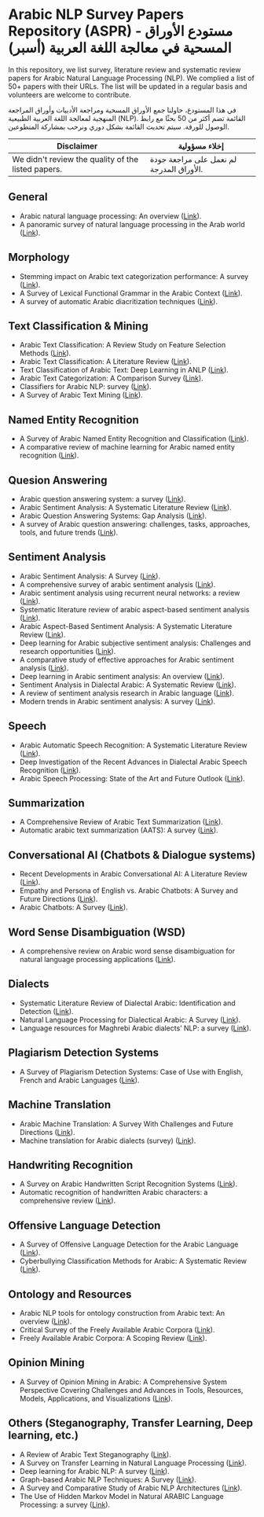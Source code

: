# Arabic NLP Survey Papers Repository (ASPR) - مستودع الأوراق المسحية في معالجة اللغة العربية (أسبر)

In this repository, we list survey, literature review and systematic review papers for Arabic Natural Language Processing (NLP). We complied a list of 50+ papers with their URLs. The list will be updated in a regular basis and volunteers are welcome to contribute. 

في هذا المستودع، حاولنا جمع الأوراق المسحية ومراجعة الأدبيات وأوراق المراجعة المنهجية لمعالجة اللغة العربية الطبيعية (NLP). القائمة تضم أكثر من 50 بحثًا مع رابط الوصول للورقة. سيتم تحديث القائمة بشكل دوري  ونرحب بمشاركة المتطوعين.


|Disclaimer| إخلاء مسؤولية |
|----------|----------------|
| We didn't review the quality of the listed papers.  | لم نعمل على مراجعة جودة الأوراق المدرجة. |

##
## General
- Arabic natural language processing: An overview ([Link](https://www.sciencedirect.com/science/article/pii/S1319157818310553?via%3Dihub)).
- A panoramic survey of natural language processing in the Arab world ([Link](https://dl.acm.org/doi/fullHtml/10.1145/3447735)).

## Morphology
- Stemming impact on Arabic text categorization performance: A survey ([Link](https://ieeexplore.ieee.org/abstract/document/7426875)).
- A Survey of Lexical Functional Grammar in the Arabic Context ([Link](https://pdfs.semanticscholar.org/edf8/4a8181e8a5755e6011995f0b2de4566bb21d.pdf)).
- A survey of automatic Arabic diacritization techniques ([Link](https://www.cambridge.org/core/journals/natural-language-engineering/article/abs/survey-of-automatic-arabic-diacritization-techniques/8D869B09FE33D60F3C801A97AFD6C5F1)).

## Text Classification & Mining
- Arabic Text Classification: A Review Study on Feature Selection Methods ([Link](https://ieeexplore.ieee.org/document/9677185)).
- Arabic Text Classification: A Literature Review ([Link](https://ieeexplore.ieee.org/document/9686874)).
- Text Classification of Arabic Text: Deep Learning in ANLP ([Link](https://link.springer.com/chapter/10.1007/978-3-030-69717-4_10)).
- Arabic Text Categorization: A Comparison Survey ([Link](https://ieeexplore.ieee.org/document/9491640)).
- Classifiers for Arabic NLP: survey ([Link](https://www.inderscienceonline.com/doi/abs/10.1504/IJCCIA.2020.105538)).
- A Survey of Arabic Text Mining ([Link](https://link.springer.com/chapter/10.1007/978-3-319-67056-0_20)).

## Named Entity Recognition
-  A Survey of Arabic Named Entity Recognition and Classification ([Link](https://direct.mit.edu/coli/article/40/2/469/1475/A-Survey-of-Arabic-Named-Entity-Recognition-and)).
-  A comparative review of machine learning for Arabic named entity recognition ([Link](https://www.researchgate.net/profile/Ramzi-Salah/publication/315822557_A_Comparative_Review_of_Machine_Learning_for_Arabic_Named_Entity_Recognition/links/58f6b9b0a6fdcc187f3a6617/A-Comparative-Review-of-Machine-Learning-for-Arabic-Named-Entity-Recognition.pdf)).

## Quesion Answering
 - Arabic question answering system: a survey ([Link](https://link.springer.com/article/10.1007/s10462-021-10031-1)).
 - Arabic Sentiment Analysis: A Systematic Literature Review
   ([Link](https://www.hindawi.com/journals/acisc/2020/7403128/)).
 - Arabic Question Answering Systems: Gap Analysis ([Link](https://ieeexplore.ieee.org/document/9410528)).
 - A survey of Arabic question answering: challenges, tasks, approaches, tools, and future trends ([Link](https://www.researchgate.net/profile/Ahmed-Magdy-18/publication/270098044_A_Survey_of_Arabic_Question_Answering_Challenges_Tasks_Approaches_Tools_And_Future_Trends/links/549fcf230cf267bdb8fdc13c/A-Survey-of-Arabic-Question-Answering-Challenges-Tasks-Approaches-Tools-And-Future-Trends.pdf)).
   
## Sentiment Analysis
- Arabic Sentiment Analysis: A Survey ([Link](https://www.proquest.com/docview/2656539777?pq-origsite=gscholar&fromopenview=true)).
- A comprehensive survey of arabic sentiment analysis ([Link](https://www.sciencedirect.com/science/article/abs/pii/S0306457316306689)).
- Arabic sentiment analysis using recurrent neural networks: a review ([Link](https://link.springer.com/article/10.1007/s10462-021-09989-9)).
- Systematic literature review of arabic aspect-based sentiment analysis ([Link](https://www.sciencedirect.com/science/article/pii/S1319157822002282?via%3Dihub)).
- Arabic Aspect-Based Sentiment Analysis: A Systematic Literature Review ([Link](https://ieeexplore.ieee.org/document/9611271)).
- Deep learning for Arabic subjective sentiment analysis: Challenges and research opportunities ([Link](https://www.sciencedirect.com/science/article/abs/pii/S1568494620307742?via%3Dihub)).
- A comparative study of effective approaches for Arabic sentiment analysis ([Link](https://www.sciencedirect.com/science/article/abs/pii/S0306457320309316?via%3Dihub)).
- Deep learning in Arabic sentiment analysis: An overview ([Link](https://journals.sagepub.com/doi/10.1177/0165551519865488)).
- Sentiment Analysis in Dialectal Arabic: A Systematic Review ([Link](https://link.springer.com/chapter/10.1007/978-3-030-69717-4_39)).
- A review of sentiment analysis research in Arabic language ([Link](https://www.sciencedirect.com/science/article/abs/pii/S0167739X19311537)).
- Modern trends in Arabic sentiment analysis: A survey ([Link](https://www.researchgate.net/profile/Hala-Mulki/publication/328052398_Modern_Trends_in_Arabic_Sentiment_Analysis_A_Survey/links/5bb5376745851574f7f7e8a0/Modern-Trends-in-Arabic-Sentiment-Analysis-A-Survey.pdf)).

## Speech
- Arabic Automatic Speech Recognition: A Systematic Literature Review ([Link](https://www.mdpi.com/2076-3417/12/17/8898)).
- Deep Investigation of the Recent Advances in Dialectal Arabic Speech Recognition ([Link](https://ieeexplore.ieee.org/document/9780142)).
- Arabic Speech Processing: State of the Art and Future Outlook ([Link](https://link.springer.com/chapter/10.1007/978-981-19-3444-5_5)).

## Summarization
- A Comprehensive Review of Arabic Text Summarization ([Link](https://ieeexplore.ieee.org/document/9745159)).
- Automatic arabic text summarization (AATS): A survey ([Link](https://content.iospress.com/articles/journal-of-intelligent-and-fuzzy-systems/ifs213589)).

## Conversational AI (Chatbots & Dialogue systems)
- Recent Developments in Arabic Conversational AI: A Literature Review ([Link](https://ieeexplore.ieee.org/document/9723043)).
- Empathy and Persona of English vs. Arabic Chatbots: A Survey and Future Directions ([Link](https://link.springer.com/chapter/10.1007/978-3-031-16270-1_43)).
- Arabic Chatbots: A Survey ([Link](https://pdfs.semanticscholar.org/2150/6e1399980b0b5e5233938129020bb75c7a59.pdf)).

## Word Sense Disambiguation (WSD)
- A comprehensive review on Arabic word sense disambiguation for natural language processing applications ([Link](https://wires.onlinelibrary.wiley.com/doi/10.1002/widm.1447)).

## Dialects
- Systematic Literature Review of Dialectal Arabic: Identification and Detection ([Link](https://ieeexplore.ieee.org/document/9354635)).
- Natural Language Processing for Dialectical Arabic: A Survey ([Link](https://aclanthology.org/W15-3205.pdf)).
- Language resources for Maghrebi Arabic dialects’ NLP: a survey ([Link](https://link.springer.com/article/10.1007/s10579-020-09490-9)).

## Plagiarism Detection Systems
- A Survey of Plagiarism Detection Systems: Case of Use with English, French and Arabic Languages  ([Link](https://arxiv.org/abs/2201.03423)).

## Machine Translation
- Arabic Machine Translation: A Survey With Challenges and Future Directions ([Link](https://ieeexplore.ieee.org/document/9634008)).
- Machine translation for Arabic dialects (survey) ([Link](https://www.sciencedirect.com/science/article/abs/pii/S0306457316305702)).

## Handwriting Recognition 
- A Survey on Arabic Handwritten Script Recognition Systems ([Link](https://www.igi-global.com/gateway/article/279276)).
- Automatic recognition of handwritten Arabic characters: a comprehensive review ([Link](https://link.springer.com/article/10.1007/s00521-020-05137-6)).

## Offensive Language Detection
- A Survey of Offensive Language Detection for the Arabic Language ([Link](https://dl.acm.org/doi/10.1145/3421504)).
- Cyberbullying Classification Methods for Arabic: A Systematic Review ([Link](https://link.springer.com/chapter/10.1007/978-3-030-76346-6_35)).

## Ontology and Resources
- Arabic NLP tools for ontology construction from Arabic text: An overview ([Link](https://ieeexplore.ieee.org/abstract/document/7162980)).
- Critical Survey of the Freely Available Arabic Corpora ([Link](https://arxiv.org/abs/1702.07835v1)).
- Freely Available Arabic Corpora: A Scoping Review ([Link](https://www.sciencedirect.com/science/article/pii/S2666990022000015)).

## Opinion Mining
- A Survey of Opinion Mining in Arabic: A Comprehensive System Perspective Covering Challenges and Advances in Tools, Resources, Models, Applications, and Visualizations ([Link](https://dl.acm.org/doi/abs/10.1145/3295662)).

## Others (Steganography, Transfer Learning, Deep learning, etc.) 
- A Review of Arabic Text Steganography ([Link](https://dl.acm.org/doi/10.1145/3456146.3456148)).
- A Survey on Transfer Learning in Natural Language Processing ([Link](https://arxiv.org/abs/2007.04239)).
- Deep learning for Arabic NLP: A survey ([Link](https://www.sciencedirect.com/science/article/abs/pii/S1877750317303757)).
- Graph-based Arabic NLP Techniques: A Survey ([Link](https://www.sciencedirect.com/science/article/pii/S1877050918321926)).
- A Survey and Comparative Study of Arabic NLP Architectures ([Link](https://link.springer.com/chapter/10.1007/978-3-319-67056-0_28)).
- The Use of Hidden Markov Model in Natural ARABIC Language Processing: a survey ([Link](https://www.sciencedirect.com/science/article/pii/S1877050917317738)).
